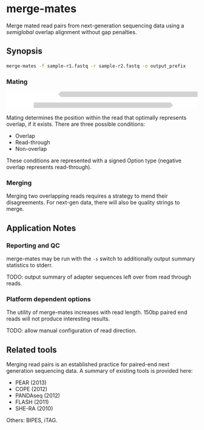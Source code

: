 # merge-mates

Merge mated read pairs from next-generation sequencing data using
a _semiglobal_ overlap alignment without gap penalties.

## Synopsis

```bash
merge-mates -f sample-r1.fastq -r sample-r2.fastq -o output_prefix
```

### Mating

![partially overlapping reads](overlap.png)

Mating determines the position within the read that optimally represents
overlap, if it exists. There are three possible conditions:

* Overlap
* Read-through
* Non-overlap

These conditions are represented with a signed Option type (negative
overlap represents read-through).

### Merging

Merging two overlapping reads requires a strategy to mend their
disagreements. For next-gen data, there will also be quality strings to
merge.

## Application Notes

### Reporting and QC

merge-mates may be run with the `-s` switch to additionally output summary
statistics to stderr.

TODO: output summary of adapter sequences left over from read through
reads.

### Platform dependent options

The utility of merge-mates increases with read length. 150bp paired end
reads will not produce interesting results.

TODO: allow manual configuration of read direction.

## Related tools

Merging read pairs is an established practice for paired-end next
generation sequencing data. A summary of existing tools is provided here:

* PEAR (2013)
* COPE (2012)
* PANDAseq (2012)
* FLASH (2011)
* SHE-RA (2010)

Others: BIPES, iTAG.
